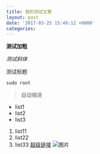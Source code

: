 ```yaml
---
title: 我的测试文章
layout: post
date: '2017-03-25 15:49:12 +0800'
categories:
---
```


**测试加粗** 

*测试斜体*

测试标题

```
sudo root
```
> 自动缩进
*  list1
*  list2
*  list3
1. list11
2. list22
3. list33
[超级链接](http://github.com)
![图片](http://assets-cdn.github.com/images/modules/dashboard/newsfeed-mini.png)
